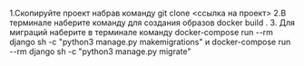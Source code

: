 
1.Скопируйте проект набрав команду git clone <ссылка на проект>
2.В терминале наберите команду для создания образов docker build .
3. Для миграций наберите в терминале команду  docker-compose run --rm django sh -c "python3 manage.py makemigrations" и
docker-compose run --rm django sh -c "python3 manage.py migrate"
